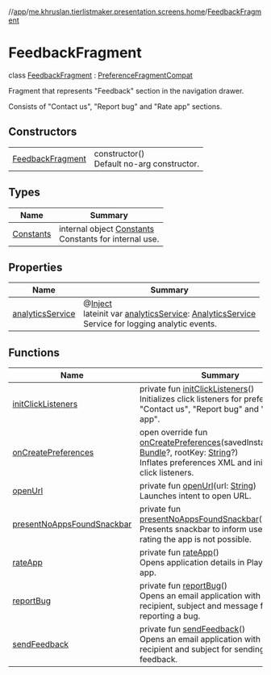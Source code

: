//[app](../../../index.md)/[me.khruslan.tierlistmaker.presentation.screens.home](../index.md)/[FeedbackFragment](index.md)

# FeedbackFragment

class [FeedbackFragment](index.md) : [PreferenceFragmentCompat](https://developer.android.com/reference/kotlin/androidx/preference/PreferenceFragmentCompat.html)

Fragment that represents &quot;Feedback&quot; section in the navigation drawer.

Consists of &quot;Contact us&quot;, &quot;Report bug&quot; and &quot;Rate app&quot; sections.

## Constructors

| | |
|---|---|
| [FeedbackFragment](-feedback-fragment.md) | constructor()<br>Default no-arg constructor. |

## Types

| Name | Summary |
|---|---|
| [Constants](-constants/index.md) | internal object [Constants](-constants/index.md)<br>Constants for internal use. |

## Properties

| Name | Summary |
|---|---|
| [analyticsService](analytics-service.md) | @[Inject](https://javax-inject.github.io/javax-inject/api/javax/inject/Inject.html) <br>lateinit var [analyticsService](analytics-service.md): [AnalyticsService](../../me.khruslan.tierlistmaker.util.analytics/-analytics-service/index.md)<br>Service for logging analytic events. |

## Functions

| Name | Summary |
|---|---|
| [initClickListeners](init-click-listeners.md) | private fun [initClickListeners](init-click-listeners.md)()<br>Initializes click listeners for preferences: &quot;Contact us&quot;, &quot;Report bug&quot; and &quot;Rate app&quot;. |
| [onCreatePreferences](on-create-preferences.md) | open override fun [onCreatePreferences](on-create-preferences.md)(savedInstanceState: [Bundle](https://developer.android.com/reference/kotlin/android/os/Bundle.html)?, rootKey: [String](https://kotlinlang.org/api/latest/jvm/stdlib/kotlin/-string/index.html)?)<br>Inflates preferences XML and initializes click listeners. |
| [openUrl](open-url.md) | private fun [openUrl](open-url.md)(url: [String](https://kotlinlang.org/api/latest/jvm/stdlib/kotlin/-string/index.html))<br>Launches intent to open URL. |
| [presentNoAppsFoundSnackbar](present-no-apps-found-snackbar.md) | private fun [presentNoAppsFoundSnackbar](present-no-apps-found-snackbar.md)()<br>Presents snackbar to inform user that rating the app is not possible. |
| [rateApp](rate-app.md) | private fun [rateApp](rate-app.md)()<br>Opens application details in Play Market app. |
| [reportBug](report-bug.md) | private fun [reportBug](report-bug.md)()<br>Opens an email application with prefilled recipient, subject and message for reporting a bug. |
| [sendFeedback](send-feedback.md) | private fun [sendFeedback](send-feedback.md)()<br>Opens an email application with prefilled recipient and subject for sending a feedback. |
